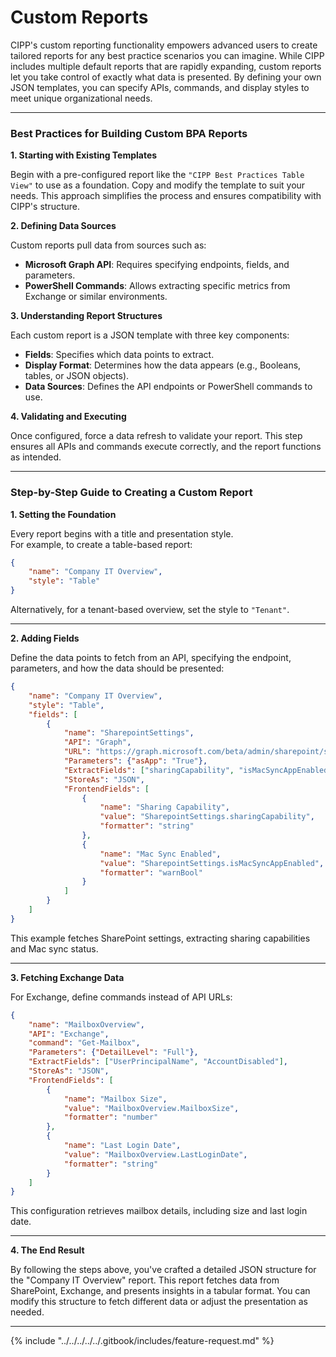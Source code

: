 # Custom Reports

CIPP's custom reporting functionality empowers advanced users to create tailored reports for any best practice scenarios you can imagine. While CIPP includes multiple default reports that are rapidly expanding, custom reports let you take control of exactly what data is presented. By defining your own JSON templates, you can specify APIs, commands, and display styles to meet unique organizational needs.

***

### **Best Practices for Building Custom BPA Reports**

**1. Starting with Existing Templates**

Begin with a pre-configured report like the `"CIPP Best Practices Table View"` to use as a foundation. Copy and modify the template to suit your needs. This approach simplifies the process and ensures compatibility with CIPP's structure.

**2. Defining Data Sources**

Custom reports pull data from sources such as:

* **Microsoft Graph API**: Requires specifying endpoints, fields, and parameters.
* **PowerShell Commands**: Allows extracting specific metrics from Exchange or similar environments.

**3. Understanding Report Structures**

Each custom report is a JSON template with three key components:

* **Fields**: Specifies which data points to extract.
* **Display Format**: Determines how the data appears (e.g., Booleans, tables, or JSON objects).
* **Data Sources**: Defines the API endpoints or PowerShell commands to use.

**4. Validating and Executing**

Once configured, force a data refresh to validate your report. This step ensures all APIs and commands execute correctly, and the report functions as intended.

***

### **Step-by-Step Guide to Creating a Custom Report**

**1. Setting the Foundation**

Every report begins with a title and presentation style.\
For example, to create a table-based report:

```json
{
    "name": "Company IT Overview",
    "style": "Table"
}
```

Alternatively, for a tenant-based overview, set the style to `"Tenant"`.

***

**2. Adding Fields**

Define the data points to fetch from an API, specifying the endpoint, parameters, and how the data should be presented:

```json
{
    "name": "Company IT Overview",
    "style": "Table",
    "fields": [
        {
            "name": "SharepointSettings",
            "API": "Graph",
            "URL": "https://graph.microsoft.com/beta/admin/sharepoint/settings",
            "Parameters": {"asApp": "True"},
            "ExtractFields": ["sharingCapability", "isMacSyncAppEnabled"],
            "StoreAs": "JSON",
            "FrontendFields": [
                {
                    "name": "Sharing Capability",
                    "value": "SharepointSettings.sharingCapability",
                    "formatter": "string"
                },
                {
                    "name": "Mac Sync Enabled",
                    "value": "SharepointSettings.isMacSyncAppEnabled",
                    "formatter": "warnBool"
                }
            ]
        }
    ]
}
```

This example fetches SharePoint settings, extracting sharing capabilities and Mac sync status.

***

**3. Fetching Exchange Data**

For Exchange, define commands instead of API URLs:

```json
{
    "name": "MailboxOverview",
    "API": "Exchange",
    "command": "Get-Mailbox",
    "Parameters": {"DetailLevel": "Full"},
    "ExtractFields": ["UserPrincipalName", "AccountDisabled"],
    "StoreAs": "JSON",
    "FrontendFields": [
        {
            "name": "Mailbox Size",
            "value": "MailboxOverview.MailboxSize",
            "formatter": "number"
        },
        {
            "name": "Last Login Date",
            "value": "MailboxOverview.LastLoginDate",
            "formatter": "string"
        }
    ]
}
```

This configuration retrieves mailbox details, including size and last login date.

***

**4. The End Result**

By following the steps above, you've crafted a detailed JSON structure for the "Company IT Overview" report. This report fetches data from SharePoint, Exchange, and presents insights in a tabular format. You can modify this structure to fetch different data or adjust the presentation as needed.

***

{% include "../../../../../.gitbook/includes/feature-request.md" %}

